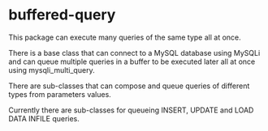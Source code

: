 # buffered-query
This package can execute many queries of the same type all at once. 

There is a base class that can connect to a MySQL database using MySQLi and can queue multiple queries in a buffer to be executed later all at once using mysqli_multi_query.

There are sub-classes that can compose and queue queries of different types from parameters values.

Currently there are sub-classes for queueing INSERT, UPDATE and LOAD DATA INFILE queries.
